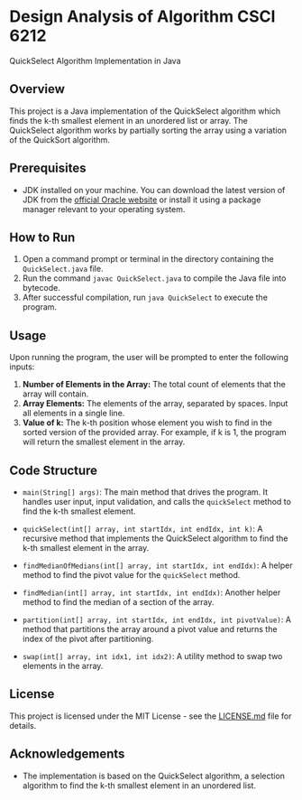 # Design Analysis of Algorithm CSCI 6212
QuickSelect Algorithm Implementation in Java

## Overview

This project is a Java implementation of the QuickSelect algorithm which finds the k-th smallest element in an unordered list or array. The QuickSelect algorithm works by partially sorting the array using a variation of the QuickSort algorithm.

## Prerequisites

- JDK installed on your machine. You can download the latest version of JDK from the [official Oracle website](https://www.oracle.com/java/technologies/javase-downloads.html) or install it using a package manager relevant to your operating system.

## How to Run

1. Open a command prompt or terminal in the directory containing the `QuickSelect.java` file.
2. Run the command `javac QuickSelect.java` to compile the Java file into bytecode.
3. After successful compilation, run `java QuickSelect` to execute the program.

## Usage

Upon running the program, the user will be prompted to enter the following inputs:

1. **Number of Elements in the Array:** The total count of elements that the array will contain.
2. **Array Elements:** The elements of the array, separated by spaces. Input all elements in a single line.
3. **Value of k:** The k-th position whose element you wish to find in the sorted version of the provided array. For example, if k is 1, the program will return the smallest element in the array.

## Code Structure

- `main(String[] args)`: The main method that drives the program. It handles user input, input validation, and calls the `quickSelect` method to find the k-th smallest element.

- `quickSelect(int[] array, int startIdx, int endIdx, int k)`: A recursive method that implements the QuickSelect algorithm to find the k-th smallest element in the array.

- `findMedianOfMedians(int[] array, int startIdx, int endIdx)`: A helper method to find the pivot value for the `quickSelect` method.

- `findMedian(int[] array, int startIdx, int endIdx)`: Another helper method to find the median of a section of the array.

- `partition(int[] array, int startIdx, int endIdx, int pivotValue)`: A method that partitions the array around a pivot value and returns the index of the pivot after partitioning.

- `swap(int[] array, int idx1, int idx2)`: A utility method to swap two elements in the array.

## License

This project is licensed under the MIT License - see the [LICENSE.md](LICENSE.md) file for details.

## Acknowledgements

- The implementation is based on the QuickSelect algorithm, a selection algorithm to find the k-th smallest element in an unordered list.
